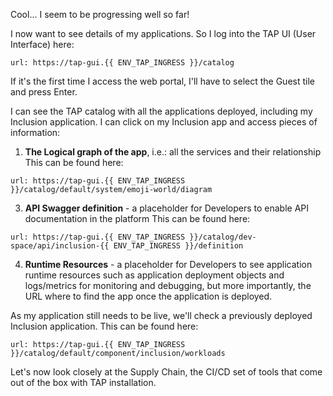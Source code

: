 Cool... I seem to be progressing well so far!

I now want to see details of my applications. 
So I log into the TAP UI (User Interface) here:
```dashboard:open-url
url: https://tap-gui.{{ ENV_TAP_INGRESS }}/catalog
```
If it's the first time I access the web portal, I'll have to select the Guest tile and press Enter. 

I can see the TAP catalog with all the applications deployed, including my Inclusion application.
I can click on my Inclusion app and access pieces of information:

1. **The Logical graph of the app**, i.e.: all the services and their relationship
   This can be found here:
```dashboard:open-url
url: https://tap-gui.{{ ENV_TAP_INGRESS }}/catalog/default/system/emoji-world/diagram
```

3. **API Swagger definition** - a placeholder for Developers to enable API documentation in the platform
This can be found here:
```dashboard:open-url
url: https://tap-gui.{{ ENV_TAP_INGRESS }}/catalog/dev-space/api/inclusion-{{ ENV_TAP_INGRESS }}/definition
```

4. **Runtime Resources** - a placeholder for Developers to see application runtime resources such as application deployment objects and logs/metrics for monitoring and debugging, but more importantly, the URL where to find the app once the application is deployed. 

As my application still needs to be live, we'll check a previously deployed Inclusion application.
This can be found here:
```dashboard:open-url
url: https://tap-gui.{{ ENV_TAP_INGRESS }}/catalog/default/component/inclusion/workloads
```

Let's now look closely at the Supply Chain, the CI/CD set of tools that come out of the box with TAP installation.